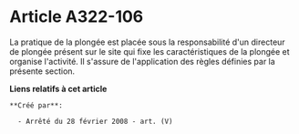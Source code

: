 # Article A322-106

La pratique de la plongée est placée sous la responsabilité d'un directeur de plongée présent sur le site qui fixe les
caractéristiques de la plongée et organise l'activité. Il s'assure de l'application des règles définies par la présente
section.

**Liens relatifs à cet article**

	**Créé par**:

	  - Arrêté du 28 février 2008 - art. (V)
